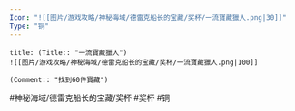 ```yaml
---
Icon: "![[图片/游戏攻略/神秘海域/德雷克船长的宝藏/奖杯/一流寶藏獵人.png|30]]"
Type: "铜"
---
```

```ad-common-bronze-trophy
title: (Title:: "一流寶藏獵人")
![[图片/游戏攻略/神秘海域/德雷克船长的宝藏/奖杯/一流寶藏獵人.png|100]]

(Comment:: "找到60件寶藏")
```

#神秘海域/德雷克船长的宝藏/奖杯 #奖杯 #铜
